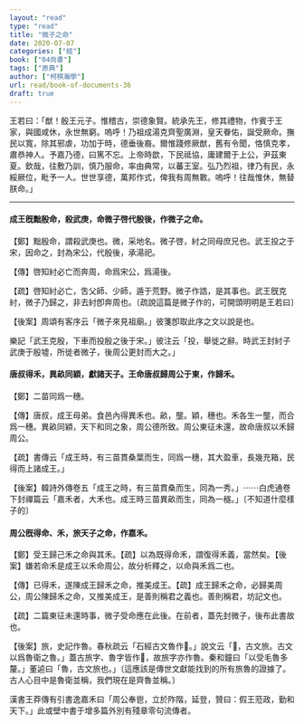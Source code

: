 ```yaml
---
layout: "read"
type: "read"
title: "微子之命"
date: 2020-07-07
categories: ["經"]
book: ["04尙書"]
tags: ["原典"]
author: ["柯棋瀚學"]
url: read/book-of-documents-36
draft: true
---
```


王若曰：「猷！殷王元子。惟稽古，崇德象賢。統承先王，修其禮物，作賓于王家，與國咸休，永世無窮。嗚呼！乃祖成湯克齊聖廣淵，皇天眷佑，誕受厥命。撫民以寬，除其邪虐，功加于時，德垂後裔。爾惟踐修厥猷，舊有令聞，恪慎克孝，肅恭神人。予嘉乃德，曰篤不忘。上帝時歆，下民祗協，庸建爾于上公，尹茲東夏。欽哉，往敷乃訓，慎乃服命，率由典常，以蕃王室。弘乃烈祖，律乃有民，永綏厥位，毗予一人。世世享德，萬邦作式，俾我有周無斁。嗚呼！往哉惟休，無替朕命。」

-----

#### 成王旣黜殷命，殺武庚，命微子啓代殷後，作<v>微子之命</v>。

【鄭】黜殷命，謂殺武庚也。微，采地名。微子啓，紂之同母庶兄也。武王投之于宋，因命之，封為宋公，代殷後，承湯祀。

【傳】啓知紂必亡而奔周，命爲宋公，爲湯後。

【疏】啓知紂必亡，吿父師、少師，遁于荒野。微子作誥，是其事也。武王旣克紂，微子乃歸之，非去紂卽奔周也。〔疏說這篇是微子作的，可開頭明明是王若曰〕

【後案】<v>周頌</v><v>有客序</v>云「微子來見祖廟。」彼箋卽取此序之文以說是也。

<v>樂記</v>「武王克殷，下車而投殷之後于宋。」彼注云「投，舉徙之辭。時武王封紂子武庚于殷墟，所徙者微子，後周公更封而大之。」

#### 唐叔得禾，異畝同穎，獻諸天子。王命唐叔歸周公于東，作<v>歸禾</v>。

【鄭】二苗同爲一穗。

【傳】唐叔，成王母弟。食邑內得異禾也。畝，壟。穎，穗也。禾各生一壟，而合爲一穗。異畝同穎，天下和同之象，周公德所致。周公東征未還，故命唐叔以禾歸周公。

【疏】<v>書傳</v>云「成王時，有三苗貫桑葉而生，同爲一穗，其大盈車，長幾充箱，民得而上諸成王。」

【後案】<v>韓詩外傳</v>卷五「成王之時，有三苗貫桑而生，同為一秀。」⋯⋯<v>白虎通</v>卷下<v>封禪篇</v>云「嘉禾者，大禾也。成王時三苗異畝而生，同為一穟。」〔不知道什麼樣子的〕

#### 周公旣得命、禾，旅天子之命，作<v>嘉禾</v>。

【鄭】受王歸己禾之命與其禾。【疏】以為既得命禾，謂復得禾義，當然矣。【後案】嫌若命禾是成王以禾命周公，故分析釋之，以命與禾爲二也。

【傳】已得禾，遂陳成王歸禾之命，推美成王。【疏】成王歸禾之命，必歸美周公，周公陳歸禾之命，又推美成王，是善則稱君之義也。善則稱君，坊記文也。

【疏】二篇東征未還時事，微子受命應在此後。在前者，蓋先封微子，後布此書故也。

【後案】旅，<v>史記</v>作魯。<v>春秋</v>疏云「石經古文魯作𣥐。」<v>說文</v>云「𣥐，古文旅。古文以爲魯衛之魯。」蓋古旅字、魯字皆作𣥐，故旅字亦作魯。<v>秦和鐘</v>曰「以受毛魯多釐。」董逌曰「魯，古文旅也。」〔這應該是傳世文獻能找到的所有旅魯的證據了。古人心目中是魯衛並稱，我們現在是齊魯並稱。〕

<v>漢書</v><v>王莽傳</v>有引<v>書</v>逸<v>嘉禾</v>曰「周公奉鬯，立於阼階，延登，贊曰：假王蒞政，勤和天下。」此或壁中書于增多篇外別有殘章零句流傳者。
